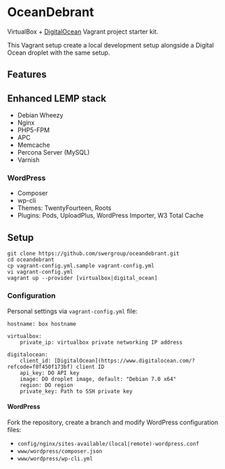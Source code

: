 # OceanDebrant

VirtualBox + [DigitalOcean](https://www.digitalocean.com/?refcode=f0f450f173bf) Vagrant project starter kit.

This Vagrant setup create a local development setup alongside a Digital Ocean droplet with the same setup.

## Features

## Enhanced LEMP stack

* Debian Wheezy
* Nginx
* PHP5-FPM
* APC
* Memcache
* Percona Server (MySQL)
* Varnish

### WordPress

* Composer
* wp-cli
* Themes: TwentyFourteen, Roots
* Plugins: Pods, UploadPlus, WordPress Importer, W3 Total Cache 

## Setup

```
git clone https://github.com/swergroup/oceandebrant.git
cd oceandebrant
cp vagrant-config.yml.sample vagrant-config.yml
vi vagrant-config.yml
vagrant up --provider [virtualbox|digital_ocean]
```

### Configuration

Personal settings via `vagrant-config.yml` file:

```
hostname: box hostname
  
virtualbox:
    private_ip: virtualbox private networking IP address
  
digitalocean:
    client_id: [DigitalOcean](https://www.digitalocean.com/?refcode=f0f450f173bf) client ID
    api_key: DO API key
    image: DO droplet image, default: "Debian 7.0 x64"
    region: DO region
    private_key: Path to SSH private key
```

#### WordPress

Fork the repository, create a branch and modify WordPress configuration files:

* `config/nginx/sites-available/(local|remote)-wordpress.conf`
* `www/wordpress/composer.json`
* `www/wordpress/wp-cli.yml`

